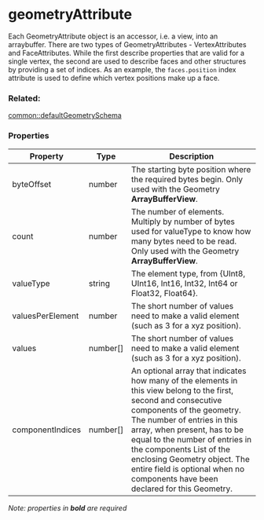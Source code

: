 # geometryAttribute

Each GeometryAttribute object is an accessor, i.e. a view, into an arraybuffer. There are two types of GeometryAttributes - VertexAttributes and FaceAttributes. While the first describe properties that are valid for a single vertex, the second are used to describe faces and other structures by providing a set of indices. As an example, the <code>faces.position</code> index attribute is used to define which vertex positions make up a face.

### Related:

[common::defaultGeometrySchema](defaultGeometrySchema.md)
### Properties

| Property | Type | Description |
| --- | --- | --- |
| byteOffset | number | The starting byte position where the required bytes begin. Only used with the Geometry **ArrayBufferView**. |
| count | number | The number of elements. Multiply by number of bytes used for valueType to know how many bytes need to be read. Only used with the Geometry **ArrayBufferView**. |
| valueType | string | The element type, from {UInt8, UInt16, Int16, Int32, Int64 or Float32, Float64}. |
| valuesPerElement | number | The short number of values need to make a valid element (such as 3 for a xyz position). |
| values | number[] | The short number of values need to make a valid element (such as 3 for a xyz position). |
| componentIndices | number[] | An optional array that indicates how many of the elements in this view belong to the first, second and consecutive components of the geometry. The number of entries in this array, when present, has to be equal to the number of entries in the components List of the enclosing Geometry object. The entire field is optional when no components have been declared for this Geometry. |

*Note: properties in **bold** are required*

